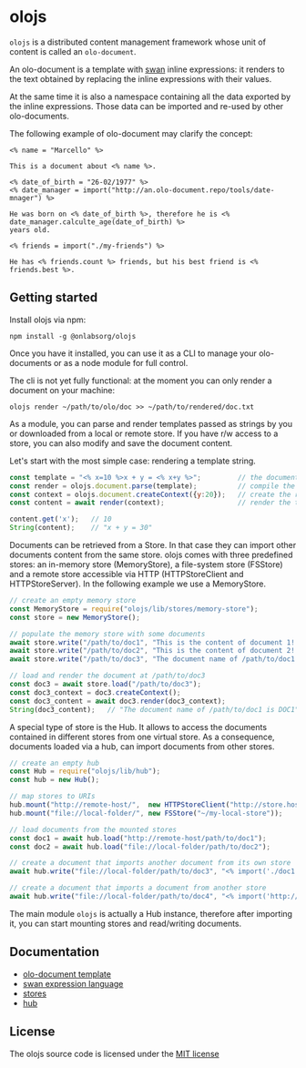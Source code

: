 # olojs

`olojs` is a distributed content management framework whose unit of content is
called an `olo-document`.

An olo-document is a template with [swan](./doc/swan) inline expressions: it 
renders to the text obtained by replacing the inline expressions with their
values.

At the same time it is also a namespace containing all the data exported by the
inline expressions. Those data can be imported and re-used by other olo-documents. 

The following example of olo-document may clarify the concept:

```
<% name = "Marcello" %>

This is a document about <% name %>. 

<% date_of_birth = "26-02/1977" %>
<% date_manager = import("http://an.olo-document.repo/tools/date-mnager") %>

He was born on <% date_of_birth %>, therefore he is <% date_manager.calculte_age(date_of_birth) %>
years old.

<% friends = import("./my-friends") %>

He has <% friends.count %> friends, but his best friend is <% friends.best %>.
```


## Getting started

Install olojs via npm:

```
npm install -g @onlabsorg/olojs
``` 

Once you have it installed, you can use it as a CLI to manage your olo-documents
or as a node module for full control.


The cli is not yet fully functional: at the moment you can only render a document
on your machine:

```
olojs render ~/path/to/olo/doc >> ~/path/to/rendered/doc.txt
```

As a module, you can parse and render templates passed as strings by you or
downloaded from a local or remote store. If you have r/w access to a store,
you can also modify and save the document content.

Let's start with the most simple case: rendering a template string.

```js
const template = "<% x=10 %>x + y = <% x+y %>";         // the document source
const render = olojs.document.parse(template);          // compile the template to a rendering function
const context = olojs.document.createContext({y:20});   // create the rendering context
const content = await render(context);                  // render the template in the given context

content.get('x');   // 10
String(content);    // "x + y = 30"
```

Documents can be retrieved from a Store. In that case they can import other
documents content from the same store. olojs comes with three predefined stores:
an in-memory store (MemoryStore), a file-system store (FSStore) and a remote
store accessible via HTTP (HTTPStoreClient and HTTPStoreServer). In the following
example we use a MemoryStore.

```js
// create an empty memory store
const MemoryStore = require("olojs/lib/stores/memory-store");
const store = new MemoryStore();    

// populate the memory store with some documents
await store.write("/path/to/doc1", "This is the content of document 1! <% name = 'DOC1' %>");
await store.write("/path/to/doc2", "This is the content of document 2! <% name = 'DOC2' %>");
await store.write("/path/to/doc3", "The document name of /path/to/doc1 is <% import('./doc1').name %>");

// load and render the document at /path/to/doc3
const doc3 = await store.load("/path/to/doc3");
const doc3_context = doc3.createContext();
const doc3_content = await doc3.render(doc3_context);
String(doc3_content);   // "The document name of /path/to/doc1 is DOC1"
```

A special type of store is the Hub. It allows to access the documents contained
in different stores from one virtual store. As a consequence, documents loaded
via a hub, can import documents from other stores.

```js
// create an empty hub
const Hub = require("olojs/lib/hub");
const hub = new Hub();

// map stores to URIs
hub.mount("http://remote-host/",  new HTTPStoreClient("http://store.host"));
hub.mount("file://local-folder/", new FSStore("~/my-local-store"));

// load documents from the mounted stores
const doc1 = await hub.load("http://remote-host/path/to/doc1");
const doc2 = await hub.load("file://local-folder/path/to/doc2");

// create a document that imports another document from its own store
await hub.write("file://local-folder/path/to/doc3", "<% import('./doc1') %> and do something with it");

// create a document that imports a document from another store
await hub.write("file://local-folder/path/to/doc4", "<% import('http://remote-host/path/to/doc1') %> and do something with it");
```

The main module `olojs` is actually a Hub instance, therefore after importing it,
you can start mounting stores and read/writing documents.


## Documentation

* [olo-document template](./doc/olo-document.md)
* [swan expression language](./doc/swan.md)
* [stores](./doc/store.md)
* [hub](./doc/hub.md)


## License

The olojs source code is licensed under the [MIT license](https://opensource.org/licenses/MIT)
